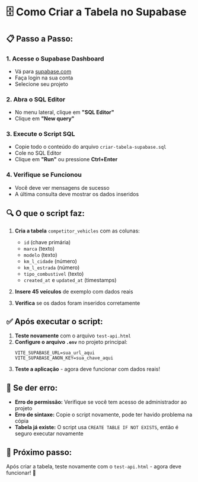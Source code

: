 # 🗄️ Como Criar a Tabela no Supabase

## 📋 Passo a Passo:

### 1. **Acesse o Supabase Dashboard**
- Vá para [supabase.com](https://supabase.com)
- Faça login na sua conta
- Selecione seu projeto

### 2. **Abra o SQL Editor**
- No menu lateral, clique em **"SQL Editor"**
- Clique em **"New query"**

### 3. **Execute o Script SQL**
- Copie todo o conteúdo do arquivo `criar-tabela-supabase.sql`
- Cole no SQL Editor
- Clique em **"Run"** ou pressione **Ctrl+Enter**

### 4. **Verifique se Funcionou**
- Você deve ver mensagens de sucesso
- A última consulta deve mostrar os dados inseridos

## 🔍 **O que o script faz:**

1. **Cria a tabela** `competitor_vehicles` com as colunas:
   - `id` (chave primária)
   - `marca` (texto)
   - `modelo` (texto)
   - `km_l_cidade` (número)
   - `km_l_estrada` (número)
   - `tipo_combustivel` (texto)
   - `created_at` e `updated_at` (timestamps)

2. **Insere 45 veículos** de exemplo com dados reais

3. **Verifica** se os dados foram inseridos corretamente

## ✅ **Após executar o script:**

1. **Teste novamente** com o arquivo `test-api.html`
2. **Configure o arquivo `.env`** no projeto principal:
   ```env
   VITE_SUPABASE_URL=sua_url_aqui
   VITE_SUPABASE_ANON_KEY=sua_chave_aqui
   ```
3. **Teste a aplicação** - agora deve funcionar com dados reais!

## 🚨 **Se der erro:**

- **Erro de permissão:** Verifique se você tem acesso de administrador ao projeto
- **Erro de sintaxe:** Copie o script novamente, pode ter havido problema na cópia
- **Tabela já existe:** O script usa `CREATE TABLE IF NOT EXISTS`, então é seguro executar novamente

## 🎯 **Próximo passo:**

Após criar a tabela, teste novamente com o `test-api.html` - agora deve funcionar! 🚀
